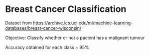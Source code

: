 # Breast Cancer Classification 

Dataset from https://archive.ics.uci.edu/ml/machine-learning-databases/breast-cancer-wisconsin/

Objective: Classify whether or not a pacient has a malignant tumour

Accuracy obtained for each class ~ 95%
